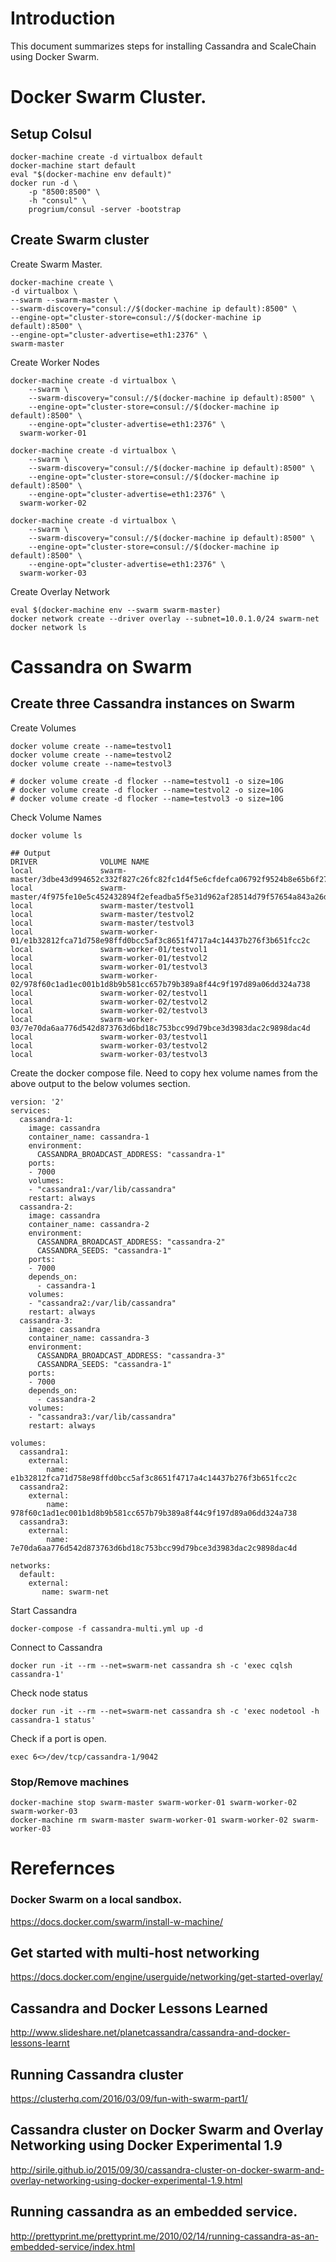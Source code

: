 # Introduction
This document summarizes steps for installing Cassandra and ScaleChain using Docker Swarm.

# Docker Swarm Cluster.
## Setup Colsul
```
docker-machine create -d virtualbox default
docker-machine start default
eval "$(docker-machine env default)"
docker run -d \
    -p "8500:8500" \
    -h "consul" \
    progrium/consul -server -bootstrap
```

## Create Swarm cluster
Create Swarm Master.
```
docker-machine create \
-d virtualbox \
--swarm --swarm-master \
--swarm-discovery="consul://$(docker-machine ip default):8500" \
--engine-opt="cluster-store=consul://$(docker-machine ip default):8500" \
--engine-opt="cluster-advertise=eth1:2376" \
swarm-master
```

Create Worker Nodes
```
docker-machine create -d virtualbox \
    --swarm \
    --swarm-discovery="consul://$(docker-machine ip default):8500" \
    --engine-opt="cluster-store=consul://$(docker-machine ip default):8500" \
    --engine-opt="cluster-advertise=eth1:2376" \
  swarm-worker-01
  
docker-machine create -d virtualbox \
    --swarm \
    --swarm-discovery="consul://$(docker-machine ip default):8500" \
    --engine-opt="cluster-store=consul://$(docker-machine ip default):8500" \
    --engine-opt="cluster-advertise=eth1:2376" \
  swarm-worker-02
    
docker-machine create -d virtualbox \
    --swarm \
    --swarm-discovery="consul://$(docker-machine ip default):8500" \
    --engine-opt="cluster-store=consul://$(docker-machine ip default):8500" \
    --engine-opt="cluster-advertise=eth1:2376" \
  swarm-worker-03    
```

Create Overlay Network
```
eval $(docker-machine env --swarm swarm-master)
docker network create --driver overlay --subnet=10.0.1.0/24 swarm-net
docker network ls
```

# Cassandra on Swarm
## Create three Cassandra instances on Swarm
Create Volumes 
```
docker volume create --name=testvol1
docker volume create --name=testvol2
docker volume create --name=testvol3

# docker volume create -d flocker --name=testvol1 -o size=10G
# docker volume create -d flocker --name=testvol2 -o size=10G
# docker volume create -d flocker --name=testvol3 -o size=10G
```

Check Volume Names
```
docker volume ls

## Output 
DRIVER              VOLUME NAME
local               swarm-master/3dbe43d994652c332f827c26fc82fc1d4f5e6cfdefca06792f9524b8e65b6f27
local               swarm-master/4f975fe10e5c452432894f2efeadba5f5e31d962af28514d79f57654a843a26d
local               swarm-master/testvol1
local               swarm-master/testvol2
local               swarm-master/testvol3
local               swarm-worker-01/e1b32812fca71d758e98ffd0bcc5af3c8651f4717a4c14437b276f3b651fcc2c
local               swarm-worker-01/testvol1
local               swarm-worker-01/testvol2
local               swarm-worker-01/testvol3
local               swarm-worker-02/978f60c1ad1ec001b1d8b9b581cc657b79b389a8f44c9f197d89a06dd324a738
local               swarm-worker-02/testvol1
local               swarm-worker-02/testvol2
local               swarm-worker-02/testvol3
local               swarm-worker-03/7e70da6aa776d542d873763d6bd18c753bcc99d79bce3d3983dac2c9898dac4d
local               swarm-worker-03/testvol1
local               swarm-worker-03/testvol2
local               swarm-worker-03/testvol3

```

Create the docker compose file. Need to copy hex volume names from the above output to the below volumes section.
```
version: '2'
services:
  cassandra-1:
    image: cassandra
    container_name: cassandra-1
    environment:
      CASSANDRA_BROADCAST_ADDRESS: "cassandra-1"
    ports:
    - 7000
    volumes:
    - "cassandra1:/var/lib/cassandra"
    restart: always
  cassandra-2:
    image: cassandra
    container_name: cassandra-2
    environment:
      CASSANDRA_BROADCAST_ADDRESS: "cassandra-2"
      CASSANDRA_SEEDS: "cassandra-1"
    ports:
    - 7000
    depends_on:
      - cassandra-1
    volumes:
    - "cassandra2:/var/lib/cassandra"
    restart: always
  cassandra-3:
    image: cassandra
    container_name: cassandra-3
    environment:
      CASSANDRA_BROADCAST_ADDRESS: "cassandra-3"
      CASSANDRA_SEEDS: "cassandra-1"
    ports:
    - 7000
    depends_on:
      - cassandra-2
    volumes:
    - "cassandra3:/var/lib/cassandra"
    restart: always
    
volumes:
  cassandra1:
    external:
        name: e1b32812fca71d758e98ffd0bcc5af3c8651f4717a4c14437b276f3b651fcc2c
  cassandra2:
    external:
        name: 978f60c1ad1ec001b1d8b9b581cc657b79b389a8f44c9f197d89a06dd324a738
  cassandra3:
    external:
        name: 7e70da6aa776d542d873763d6bd18c753bcc99d79bce3d3983dac2c9898dac4d
        
networks:
  default:
    external:
       name: swarm-net

```

Start Cassandra
```
docker-compose -f cassandra-multi.yml up -d
```

Connect to Cassandra
```
docker run -it --rm --net=swarm-net cassandra sh -c 'exec cqlsh cassandra-1'
```

Check node status
```
docker run -it --rm --net=swarm-net cassandra sh -c 'exec nodetool -h cassandra-1 status'
```

Check if a port is open.
```
exec 6<>/dev/tcp/cassandra-1/9042
```

### Stop/Remove machines
```
docker-machine stop swarm-master swarm-worker-01 swarm-worker-02 swarm-worker-03
docker-machine rm swarm-master swarm-worker-01 swarm-worker-02 swarm-worker-03
```

# Rerefernces
### Docker Swarm on a local sandbox.
https://docs.docker.com/swarm/install-w-machine/
## Get started with multi-host networking
https://docs.docker.com/engine/userguide/networking/get-started-overlay/
## Cassandra and Docker Lessons Learned
http://www.slideshare.net/planetcassandra/cassandra-and-docker-lessons-learnt
## Running Cassandra cluster
https://clusterhq.com/2016/03/09/fun-with-swarm-part1/
## Cassandra cluster on Docker Swarm and Overlay Networking using Docker Experimental 1.9
http://sirile.github.io/2015/09/30/cassandra-cluster-on-docker-swarm-and-overlay-networking-using-docker-experimental-1.9.html
## Running cassandra as an embedded service.
http://prettyprint.me/prettyprint.me/2010/02/14/running-cassandra-as-an-embedded-service/index.html